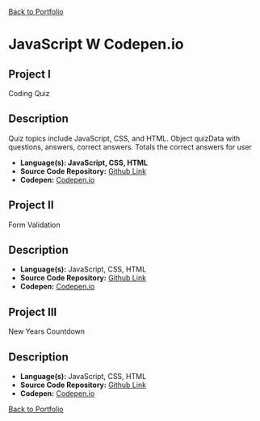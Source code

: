 [Back to Portfolio](./)

JavaScript W Codepen.io
===============

## Project I
Coding Quiz
## Description
Quiz topics include JavaScript, CSS, and HTML. Object quizData with questions, answers, correct answers. Totals the correct answers for user

-   **Language(s): JavaScript, CSS, HTML**
-   **Source Code Repository:** [Github Link](https://github.com/ckyleflynndev/JS_CodingQuizApp)  
-   **Codepen:** [Codepen.io](https://codepen.io/Ckflynndev/pen/gOWvdOy?editors=0100)

## Project II
Form Validation
## Description

-   **Language(s):** JavaScript, CSS, HTML
-   **Source Code Repository:** [Github Link](https://github.com/ckyleflynndev/JS_FormValidation)  
-   **Codepen:** [Codepen.io](https://codepen.io/Ckflynndev/pen/WNjMgpw)

## Project III
New Years Countdown
## Description

-   **Language(s):** JavaScript, CSS, HTML
-   **Source Code Repository:** [Github Link](https://github.com/ckyleflynndev/JS_AnimatedCountdown)  
-   **Codepen:** [Codepen.io](https://codepen.io/Ckflynndev/pen/vYmdzEQ)


[Back to Portfolio](./)


